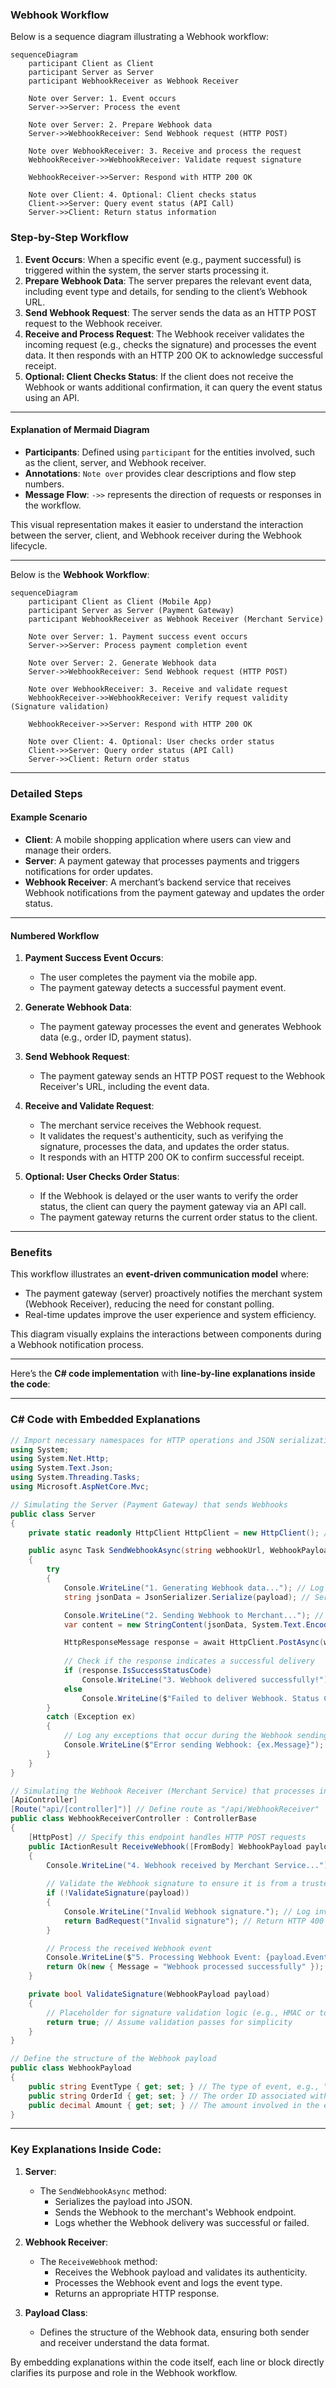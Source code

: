 ### Webhook Workflow

Below is a sequence diagram illustrating a Webhook workflow:

```mermaid
sequenceDiagram
    participant Client as Client
    participant Server as Server
    participant WebhookReceiver as Webhook Receiver

    Note over Server: 1. Event occurs
    Server->>Server: Process the event

    Note over Server: 2. Prepare Webhook data
    Server->>WebhookReceiver: Send Webhook request (HTTP POST)

    Note over WebhookReceiver: 3. Receive and process the request
    WebhookReceiver->>WebhookReceiver: Validate request signature

    WebhookReceiver->>Server: Respond with HTTP 200 OK

    Note over Client: 4. Optional: Client checks status
    Client->>Server: Query event status (API Call)
    Server->>Client: Return status information
```

### Step-by-Step Workflow

1. **Event Occurs**: When a specific event (e.g., payment successful) is triggered within the system, the server starts processing it.
2. **Prepare Webhook Data**: The server prepares the relevant event data, including event type and details, for sending to the client’s Webhook URL.
3. **Send Webhook Request**: The server sends the data as an HTTP POST request to the Webhook receiver.
4. **Receive and Process Request**: The Webhook receiver validates the incoming request (e.g., checks the signature) and processes the event data. It then responds with an HTTP 200 OK to acknowledge successful receipt.
5. **Optional: Client Checks Status**: If the client does not receive the Webhook or wants additional confirmation, it can query the event status using an API.

---

#### **Explanation of Mermaid Diagram**

- **Participants**: Defined using `participant` for the entities involved, such as the client, server, and Webhook receiver.
- **Annotations**: `Note over` provides clear descriptions and flow step numbers.
- **Message Flow**: `->>` represents the direction of requests or responses in the workflow.

This visual representation makes it easier to understand the interaction between the server, client, and Webhook receiver during the Webhook lifecycle.

---

Below is the **Webhook Workflow**:

```mermaid
sequenceDiagram
    participant Client as Client (Mobile App)
    participant Server as Server (Payment Gateway)
    participant WebhookReceiver as Webhook Receiver (Merchant Service)

    Note over Server: 1. Payment success event occurs
    Server->>Server: Process payment completion event

    Note over Server: 2. Generate Webhook data
    Server->>WebhookReceiver: Send Webhook request (HTTP POST)

    Note over WebhookReceiver: 3. Receive and validate request
    WebhookReceiver->>WebhookReceiver: Verify request validity (Signature validation)

    WebhookReceiver->>Server: Respond with HTTP 200 OK

    Note over Client: 4. Optional: User checks order status
    Client->>Server: Query order status (API Call)
    Server->>Client: Return order status
```

---

### **Detailed Steps**

#### Example Scenario
- **Client**: A mobile shopping application where users can view and manage their orders.
- **Server**: A payment gateway that processes payments and triggers notifications for order updates.
- **Webhook Receiver**: A merchant’s backend service that receives Webhook notifications from the payment gateway and updates the order status.

---

#### **Numbered Workflow**

1. **Payment Success Event Occurs**:
   - The user completes the payment via the mobile app.
   - The payment gateway detects a successful payment event.

2. **Generate Webhook Data**:
   - The payment gateway processes the event and generates Webhook data (e.g., order ID, payment status).

3. **Send Webhook Request**:
   - The payment gateway sends an HTTP POST request to the Webhook Receiver's URL, including the event data.

4. **Receive and Validate Request**:
   - The merchant service receives the Webhook request.
   - It validates the request's authenticity, such as verifying the signature, processes the data, and updates the order status.
   - It responds with an HTTP 200 OK to confirm successful receipt.

5. **Optional: User Checks Order Status**:
   - If the Webhook is delayed or the user wants to verify the order status, the client can query the payment gateway via an API call.
   - The payment gateway returns the current order status to the client.

---

### **Benefits**

This workflow illustrates an **event-driven communication model** where:
- The payment gateway (server) proactively notifies the merchant system (Webhook Receiver), reducing the need for constant polling.
- Real-time updates improve the user experience and system efficiency.

This diagram visually explains the interactions between components during a Webhook notification process.

---

Here’s the **C# code implementation** with **line-by-line explanations inside the code**:

---

### **C# Code with Embedded Explanations**

```csharp
// Import necessary namespaces for HTTP operations and JSON serialization
using System;
using System.Net.Http;
using System.Text.Json;
using System.Threading.Tasks;
using Microsoft.AspNetCore.Mvc;

// Simulating the Server (Payment Gateway) that sends Webhooks
public class Server
{
    private static readonly HttpClient HttpClient = new HttpClient(); // Initialize reusable HttpClient for sending HTTP requests

    public async Task SendWebhookAsync(string webhookUrl, WebhookPayload payload)
    {
        try
        {
            Console.WriteLine("1. Generating Webhook data..."); // Log the start of Webhook data generation
            string jsonData = JsonSerializer.Serialize(payload); // Serialize payload into JSON format

            Console.WriteLine("2. Sending Webhook to Merchant..."); // Log the Webhook sending process
            var content = new StringContent(jsonData, System.Text.Encoding.UTF8, "application/json"); // Prepare HTTP POST content with JSON data

            HttpResponseMessage response = await HttpClient.PostAsync(webhookUrl, content); // Send HTTP POST request to the Webhook URL
            
            // Check if the response indicates a successful delivery
            if (response.IsSuccessStatusCode)
                Console.WriteLine("3. Webhook delivered successfully!"); // Log success
            else
                Console.WriteLine($"Failed to deliver Webhook. Status Code: {response.StatusCode}"); // Log failure with status code
        }
        catch (Exception ex)
        {
            // Log any exceptions that occur during the Webhook sending process
            Console.WriteLine($"Error sending Webhook: {ex.Message}");
        }
    }
}

// Simulating the Webhook Receiver (Merchant Service) that processes incoming Webhooks
[ApiController]
[Route("api/[controller]")] // Define route as "/api/WebhookReceiver"
public class WebhookReceiverController : ControllerBase
{
    [HttpPost] // Specify this endpoint handles HTTP POST requests
    public IActionResult ReceiveWebhook([FromBody] WebhookPayload payload)
    {
        Console.WriteLine("4. Webhook received by Merchant Service..."); // Log that the Webhook has been received
        
        // Validate the Webhook signature to ensure it is from a trusted source
        if (!ValidateSignature(payload))
        {
            Console.WriteLine("Invalid Webhook signature."); // Log invalid signature
            return BadRequest("Invalid signature"); // Return HTTP 400 Bad Request
        }

        // Process the received Webhook event
        Console.WriteLine($"5. Processing Webhook Event: {payload.EventType}"); // Log the event type being processed
        return Ok(new { Message = "Webhook processed successfully" }); // Return HTTP 200 OK with success message
    }

    private bool ValidateSignature(WebhookPayload payload)
    {
        // Placeholder for signature validation logic (e.g., HMAC or token verification)
        return true; // Assume validation passes for simplicity
    }
}

// Define the structure of the Webhook payload
public class WebhookPayload
{
    public string EventType { get; set; } // The type of event, e.g., "PaymentSuccess"
    public string OrderId { get; set; } // The order ID associated with the event
    public decimal Amount { get; set; } // The amount involved in the event
}
```

---

### Key Explanations Inside Code:

1. **Server**:
   - The `SendWebhookAsync` method:
     - Serializes the payload into JSON.
     - Sends the Webhook to the merchant's Webhook endpoint.
     - Logs whether the Webhook delivery was successful or failed.

2. **Webhook Receiver**:
   - The `ReceiveWebhook` method:
     - Receives the Webhook payload and validates its authenticity.
     - Processes the Webhook event and logs the event type.
     - Returns an appropriate HTTP response.

3. **Payload Class**:
   - Defines the structure of the Webhook data, ensuring both sender and receiver understand the data format.

By embedding explanations within the code itself, each line or block directly clarifies its purpose and role in the Webhook workflow.

